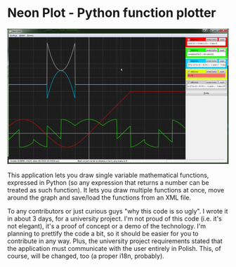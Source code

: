 Neon Plot - Python function plotter
===================================

![Screenshot of Neon Plot v1.0](/Stuff/Neon-Plot-1.0.png?raw=true "Neon Plot v1.0")

This application lets you draw single variable mathematical functions, expressed in Python (so any expression that returns a number can be treated as such function). It lets you draw multiple functions at once, move around the graph and save/load the functions from an XML file.

To any contributors or just curious guys "why this code is so ugly". I wrote it in about 3 days, for a university project. I'm not proud of this code (i.e. it's not elegant), it's a proof of concept or a demo of the technology. I'm planning to prettify the code a bit, so it should be easier for you to contribute in any way. Plus, the university project requirements stated that the application must communicate with the user entirely in Polish. This, of course, will be changed, too (a proper i18n, probably).
